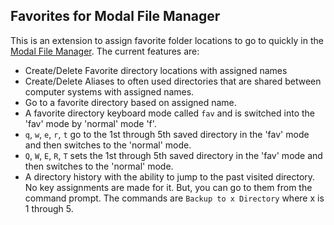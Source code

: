 ## Favorites for Modal File Manager

This is an extension to assign favorite folder locations to go to quickly in the [Modal File Manager](https://github.com/raguay/ModalFileManager). The current features are:

- Create/Delete Favorite directory locations with assigned names
- Create/Delete Aliases to often used directories that are shared between computer systems with assigned names.
- Go to a favorite directory based on assigned name.
- A favorite directory keyboard mode called `fav` and is switched into the 'fav' mode by 'normal' mode 'f'.
- `q`, `w`, `e`, `r`, `t` go to the 1st through 5th saved directory in the 'fav' mode and then switches to the 'normal' mode.
- `Q`, `W`, `E`, `R`, `T` sets the 1st through 5th saved directory in the 'fav' mode and then switches to the 'normal' mode.
- A directory history with the ability to jump to the past visited directory. No key assignments are made for it. But, you can go to them from the command prompt. The commands are `Backup to x Directory` where x is 1 through 5.


